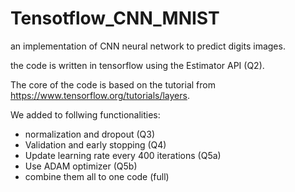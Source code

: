 # Tensotflow_CNN_MNIST
an implementation of CNN neural network to predict digits images.

the code is written in tensorflow using the Estimator API (Q2).

The core of the code is based on the tutorial from https://www.tensorflow.org/tutorials/layers.

We added to follwing functionalities:
- normalization and dropout (Q3)
- Validation and early stopping (Q4)
- Update learning rate every 400 iterations (Q5a)
- Use ADAM optimizer (Q5b)
- combine them all to one code (full)
